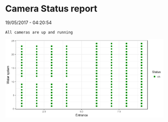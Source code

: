 Camera Status report
================
19/05/2017 - 04:20:54

    All cameras are up and running

![](camreport_files/figure-markdown_github/unnamed-chunk-2-1.png)
